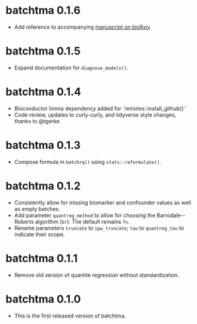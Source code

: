 # batchtma 0.1.6

* Add reference to accompanying [manuscript on bioRxiv](https://doi.org/10.1101/2021.06.29.450369)


# batchtma 0.1.5

* Expand documentation for `diagnose_models()`.


# batchtma 0.1.4

* Bioconductor limma dependency added for `remotes::install_github()``
* Code review, updates to curly-curly, and tidyverse style changes,
  thanks to @tgerke


# batchtma 0.1.3

* Compose formula in `batchrq()` using `stats::reformulate()`.


# batchtma 0.1.2

* Consistently allow for missing biomarker and confounder values as well as empty batches.
* Add parameter `quantreg_method` to allow for choosing the Barrodale--Roberts algorithm (`br`). 
  The default remains `fn`.
* Rename parameters `truncate` to `ipw_truncate`; `tau` to `quantreg_tau` to indicate their scope.


# batchtma 0.1.1

* Remove old version of quantile regression without standardization.


# batchtma 0.1.0

* This is the first released version of batchtma.
